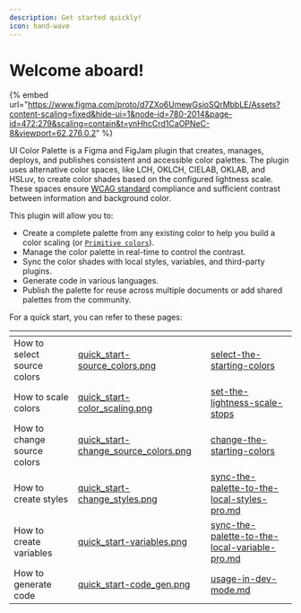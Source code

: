 ```yaml
---
description: Get started quickly!
icon: hand-wave
---
```


# Welcome aboard!

{% embed url="https://www.figma.com/proto/d7ZXo6UmewGsioSQrMbbLE/Assets?content-scaling=fixed&hide-ui=1&node-id=780-2014&page-id=472:279&scaling=contain&t=ynHhcCrd1CaOPNeC-8&viewport=62,276,0.2" %}

UI Color Palette is a Figma and FigJam plugin that creates, manages, deploys, and publishes consistent and accessible color palettes. The plugin uses alternative color spaces, like LCH, OKLCH, CIELAB, OKLAB, and HSLuv, to create color shades based on the configured lightness scale. These spaces ensure [WCAG standard](https://www.w3.org/WAI/standards-guidelines/wcag/) compliance and sufficient contrast between information and background color.

This plugin will allow you to:

* Create a complete palette from any existing color to help you build a color scaling (or [`Primitive colors`](glossary.md#primitives)).
* Manage the color palette in real-time to control the contrast.
* Sync the color shades with local styles, variables, and third-party plugins.
* Generate code in various languages.
* Publish the palette for reuse across multiple documents or add shared palettes from the community.

For a quick start, you can refer to these pages:

<table data-view="cards"><thead><tr><th></th><th data-hidden data-card-cover data-type="files"></th><th data-hidden data-card-target data-type="content-ref"></th></tr></thead><tbody><tr><td>How to select source colors</td><td><a href=".gitbook/assets/quick_start-source_colors.png">quick_start-source_colors.png</a></td><td><a href="create-a-color-palette/select-the-starting-colors/">select-the-starting-colors</a></td></tr><tr><td>How to scale colors</td><td><a href=".gitbook/assets/quick_start-color_scaling.png">quick_start-color_scaling.png</a></td><td><a href="create-a-color-palette/set-the-lightness-scale-stops/">set-the-lightness-scale-stops</a></td></tr><tr><td>How to change source colors</td><td><a href=".gitbook/assets/quick_start-change_source_colors.png">quick_start-change_source_colors.png</a></td><td><a href="manage-a-color-palette/change-the-starting-colors/">change-the-starting-colors</a></td></tr><tr><td>How to create styles</td><td><a href=".gitbook/assets/quick_start-change_styles.png">quick_start-change_styles.png</a></td><td><a href="sync-a-color-palette/sync-the-palette-to-the-local-styles-pro.md">sync-the-palette-to-the-local-styles-pro.md</a></td></tr><tr><td>How to create variables</td><td><a href=".gitbook/assets/quick_start-variables.png">quick_start-variables.png</a></td><td><a href="sync-a-color-palette/sync-the-palette-to-the-local-variable-pro.md">sync-the-palette-to-the-local-variable-pro.md</a></td></tr><tr><td>How to generate code</td><td><a href=".gitbook/assets/quick_start-code_gen.png">quick_start-code_gen.png</a></td><td><a href="transfer-a-color-palette/usage-in-dev-mode.md">usage-in-dev-mode.md</a></td></tr></tbody></table>
